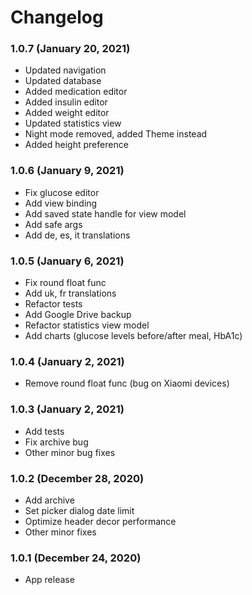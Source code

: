 # Changelog

### 1.0.7 (January 20, 2021)
* Updated navigation
* Updated database
* Added medication editor
* Added insulin editor
* Added weight editor
* Updated statistics view
* Night mode removed, added Theme instead
* Added height preference

### 1.0.6 (January 9, 2021)
* Fix glucose editor
* Add view binding
* Add saved state handle for view model
* Add safe args
* Add de, es, it translations

### 1.0.5 (January 6, 2021)
* Fix round float func
* Add uk, fr translations
* Refactor tests
* Add Google Drive backup
* Refactor statistics view model
* Add charts (glucose levels before/after meal, HbA1c)

### 1.0.4 (January 2, 2021)

* Remove round float func (bug on Xiaomi devices)

### 1.0.3 (January 2, 2021)

* Add tests
* Fix archive bug
* Other minor bug fixes

### 1.0.2 (December 28, 2020)

* Add archive
* Set picker dialog date limit
* Optimize header decor performance
* Other minor fixes

### 1.0.1 (December 24, 2020)

* App release